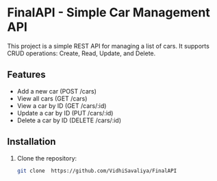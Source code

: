 # FinalAPI - Simple Car Management API

This project is a simple REST API for managing a list of cars. It supports CRUD operations: Create, Read, Update, and Delete.

## Features
- Add a new car (POST /cars)
- View all cars (GET /cars)
- View a car by ID (GET /cars/:id)
- Update a car by ID (PUT /cars/:id)
- Delete a car by ID (DELETE /cars/:id)

## Installation

1. Clone the repository:
   ```bash
   git clone  https://github.com/VidhiSavaliya/FinalAPI